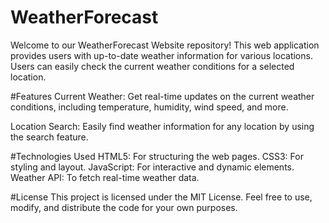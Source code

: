# WeatherForecast
Welcome to our WeatherForecast Website repository! This web application provides users with up-to-date weather information for various locations. Users can easily check the current weather conditions for a selected location.

#Features
Current Weather: Get real-time updates on the current weather conditions, including temperature, humidity, wind speed, and more.

Location Search: Easily find weather information for any location by using the search feature.

#Technologies Used
HTML5: For structuring the web pages.
CSS3: For styling and layout.
JavaScript: For interactive and dynamic elements.
Weather API: To fetch real-time weather data.

#License
This project is licensed under the MIT License. Feel free to use, modify, and distribute the code for your own purposes.
